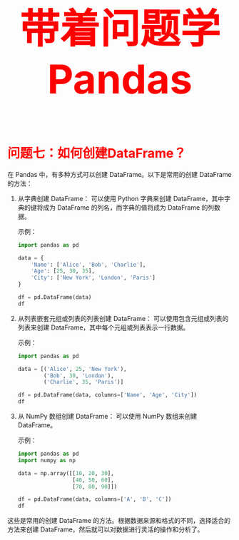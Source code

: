 



<p style="font-size: 90px;font-weight: bold;text-align: center;color: red;">带着问题学Pandas</p>

# <font color='red'>问题七：如何创建DataFrame？</font>

在 Pandas 中，有多种方式可以创建 DataFrame。以下是常用的创建 DataFrame 的方法：

1. 从字典创建 DataFrame：
   可以使用 Python 字典来创建 DataFrame，其中字典的键将成为 DataFrame 的列名，而字典的值将成为 DataFrame 的列数据。

   示例：
   ```python
   import pandas as pd

   data = {
       'Name': ['Alice', 'Bob', 'Charlie'],
       'Age': [25, 30, 35],
       'City': ['New York', 'London', 'Paris']
   }

   df = pd.DataFrame(data)
   df
   ```
   
2. 从列表嵌套元组或列表的列表创建 DataFrame：
   可以使用包含元组或列表的列表来创建 DataFrame，其中每个元组或列表表示一行数据。

   示例：
   ```python
   import pandas as pd

   data = [('Alice', 25, 'New York'),
           ('Bob', 30, 'London'),
           ('Charlie', 35, 'Paris')]

   df = pd.DataFrame(data, columns=['Name', 'Age', 'City'])
   df
   ```
   
3. 从 NumPy 数组创建 DataFrame：
   可以使用 NumPy 数组来创建 DataFrame。

   示例：
   ```python
   import pandas as pd
   import numpy as np

   data = np.array([[10, 20, 30],
                    [40, 50, 60],
                    [70, 80, 90]])

   df = pd.DataFrame(data, columns=['A', 'B', 'C'])
   df
   ```
   

这些是常用的创建 DataFrame 的方法。根据数据来源和格式的不同，选择适合的方法来创建 DataFrame，然后就可以对数据进行灵活的操作和分析了。